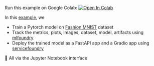 Run this example on Google Colab: [![Open In Colab](https://colab.research.google.com/assets/colab-badge.svg)](https://colab.research.google.com/github/truefoundry/truefoundry-examples/blob/main/fashion-mnist-pytorch/train_and_deploy.ipynb)

In this [example](./train_and_deploy.ipynb), we
- Train a Pytorch model on [Fashion MNIST](https://github.com/zalandoresearch/fashion-mnist) dataset
- Track the metrics, plots, images, dataset, model, artifacts using [mlfoundry](https://docs.truefoundry.com/documentation/track-experiments)
- Deploy the trained model as a FastAPI app and a Gradio app using [servicefoundry](https://docs.truefoundry.com/documentation/deploy-model)

:crystal_ball:  All via the Jupyter Notebook interface

